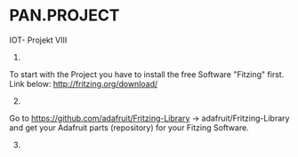 # PAN.PROJECT
IOT- Projekt VIII

1.
To start with the Project you have to install the free Software "Fitzing" first.
Link below:
http://fritzing.org/download/

2.
Go to https://github.com/adafruit/Fritzing-Library -> adafruit/Fritzing-Library and get your Adafruit parts (repository) for your Fitzing Software.

3.
